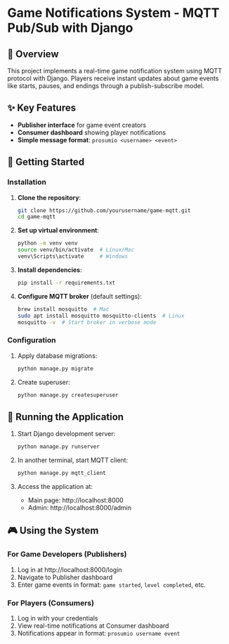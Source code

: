 # Game Notifications System - MQTT Pub/Sub with Django

## 🌟 Overview

This project implements a real-time game notification system using MQTT protocol with Django. Players receive instant updates about game events like starts, pauses, and endings through a publish-subscribe model.

## ✨ Key Features

- **Publisher interface** for game event creators
- **Consumer dashboard** showing player notifications
- **Simple message format**: `prosumio <username> <event>`

## 🚀 Getting Started

### Installation

1. **Clone the repository**:
   ```bash
   git clone https://github.com/yourusername/game-mqtt.git
   cd game-mqtt
   ```

2. **Set up virtual environment**:
   ```bash
   python -m venv venv
   source venv/bin/activate  # Linux/Mac
   venv\Scripts\activate     # Windows
   ```

3. **Install dependencies**:
   ```bash
   pip install -r requirements.txt
   ```

4. **Configure MQTT broker** (default settings):
   ```bash
   brew install mosquitto  # Mac
   sudo apt install mosquitto mosquitto-clients  # Linux
   mosquitto -v  # Start broker in verbose mode
   ```

### Configuration

1. Apply database migrations:
   ```bash
   python manage.py migrate
   ```

2. Create superuser:
   ```bash
   python manage.py createsuperuser
   ```

## 🏃 Running the Application

1. Start Django development server:
   ```bash
   python manage.py runserver
   ```

2. In another terminal, start MQTT client:
   ```bash
   python manage.py mqtt_client
   ```

3. Access the application at:
   - Main page: http://localhost:8000
   - Admin: http://localhost:8000/admin

## 🎮 Using the System

### For Game Developers (Publishers)
1. Log in at http://localhost:8000/login
2. Navigate to Publisher dashboard
3. Enter game events in format: `game started`, `level completed`, etc.

### For Players (Consumers)
1. Log in with your credentials
2. View real-time notifications at Consumer dashboard
3. Notifications appear in format: `prosumio username event`
